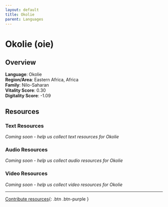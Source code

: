 ```yaml
---
layout: default
title: Okolie
parent: Languages
---
```


# Okolie (oie)

## Overview

**Language**: Okolie  
**Region/Area**: Eastern Africa, Africa  
**Family**: Nilo-Saharan  
**Vitality Score**: 0.30  
**Digitality Score**: -1.09  

## Resources

### Text Resources
*Coming soon - help us collect text resources for Okolie*

### Audio Resources
*Coming soon - help us collect audio resources for Okolie*

### Video Resources
*Coming soon - help us collect video resources for Okolie*

---

[Contribute resources](https://fairtrain.github.io/){: .btn .btn-purple }

